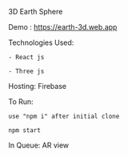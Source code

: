 3D Earth Sphere

Demo : https://earth-3d.web.app

Technologies Used:

    - React js

    - Three js

Hosting: Firebase

To Run:

    use "npm i" after initial clone

    npm start

In Queue: AR view
